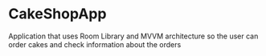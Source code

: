 # CakeShopApp
Application that uses Room Library and MVVM architecture so the user can order cakes and check information about the orders
